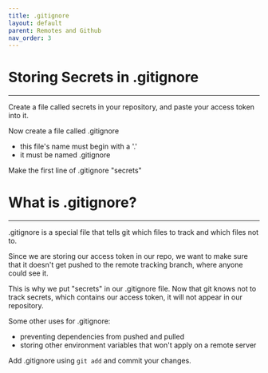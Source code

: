```yaml
---
title: .gitignore
layout: default
parent: Remotes and Github
nav_order: 3
---
```


# Storing Secrets in .gitignore

---

Create a file called secrets in your repository, and paste your access token into it.

Now create a file called .gitignore
* this file's name must begin with a '.'
* it must be named .gitignore

Make the first line of .gitignore "secrets"

# What is .gitignore?

---

.gitignore is a special file that tells git which files to track and which files not to. 

Since we are storing our access token in our repo, we want to make sure that it doesn't get pushed to the remote tracking branch, where anyone could see it. 

This is why we put "secrets" in our .gitignore file. Now that git knows not to track secrets, which contains our access token, it will not appear in our repository.

Some other uses for .gitignore:
* preventing dependencies from pushed and pulled
* storing other environment variables that won't apply on a remote server

Add .gitignore using ```git add``` and commit your changes.